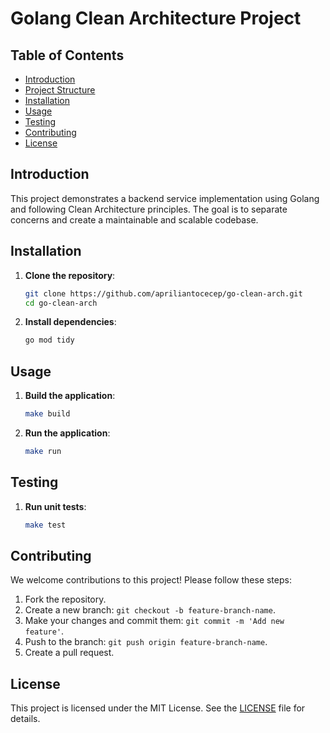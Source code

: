 # Golang Clean Architecture Project

## Table of Contents
- [Introduction](#introduction)
- [Project Structure](#project-structure)
- [Installation](#installation)
- [Usage](#usage)
- [Testing](#testing)
- [Contributing](#contributing)
- [License](#license)

## Introduction

This project demonstrates a backend service implementation using Golang and following Clean Architecture principles. The goal is to separate concerns and create a maintainable and scalable codebase.

## Installation

1. **Clone the repository**:
    ```sh
    git clone https://github.com/apriliantocecep/go-clean-arch.git
    cd go-clean-arch
    ```

2. **Install dependencies**:
    ```sh
    go mod tidy
    ```

## Usage

1. **Build the application**:
    ```sh
    make build
    ```

2. **Run the application**:
    ```sh
    make run
    ```

## Testing

1. **Run unit tests**:
    ```sh
    make test
    ```

## Contributing

We welcome contributions to this project! Please follow these steps:

1. Fork the repository.
2. Create a new branch: `git checkout -b feature-branch-name`.
3. Make your changes and commit them: `git commit -m 'Add new feature'`.
4. Push to the branch: `git push origin feature-branch-name`.
5. Create a pull request.

## License

This project is licensed under the MIT License. See the [LICENSE](LICENSE) file for details.
